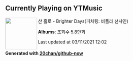## Currently Playing on YTMusic

[<img align="left" width="100" src="https://i.ytimg.com/vi/jBVmcmrv_ik/sddefault.jpg?sqp=-oaymwEWCJADEOEBIAQqCghqEJQEGHgg6AJIWg&rs">](https://music.youtube.com/watch?v=jBVmcmrv_ik)

산 홀로 - Brighter Days(피처링: 비폴라 선샤인)

**Albums**: 조회수 5.8만회

Last updated at 03/11/2021 12:02

#### Generated with [20chan/github-now](https://github.com/20chan/github-now)


<!--
**20chan/20chan** is a ✨ _special_ ✨ repository because its `README.md` (this file) appears on your GitHub profile.

Here are some ideas to get you started:

- 🔭 I’m currently working on ...
- 🌱 I’m currently learning ...
- 👯 I’m looking to collaborate on ...
- 🤔 I’m looking for help with ...
- 💬 Ask me about ...
- 📫 How to reach me: ...
- 😄 Pronouns: ...
- ⚡ Fun fact: ...
-->
